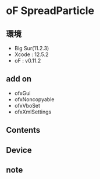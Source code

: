 # oF SpreadParticle #

## 環境 ##
*	Big Sur(11.2.3)
*	Xcode : 12.5.2
*	oF : v0.11.2

## add on ##
* ofxGui
* ofxNoncopyable
* ofxVboSet
* ofxXmlSettings

## Contents ##

## Device ##


## note ##






